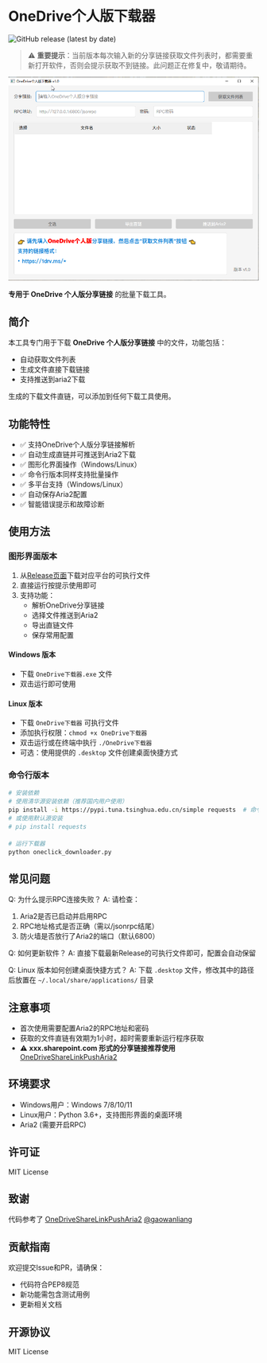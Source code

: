 # OneDrive个人版下载器

![GitHub release (latest by date)](https://img.shields.io/github/v/release/goukey/onedrive-downloader?style=flat-square)

> ⚠️ **重要提示**：当前版本每次输入新的分享链接获取文件列表时，都需要重新打开软件，否则会提示获取不到链接。此问题正在修复中，敬请期待。

![软件截图](screenshots/main.png)

**专用于 OneDrive 个人版分享链接** 的批量下载工具。

## 简介
本工具专门用于下载 **OneDrive 个人版分享链接** 中的文件，功能包括：
- 自动获取文件列表
- 生成文件直接下载链接
- 支持推送到aria2下载

生成的下载文件直链，可以添加到任何下载工具使用。

## 功能特性
- ✅ 支持OneDrive个人版分享链接解析
- ✅ 自动生成直链并可推送到Aria2下载
- ✅ 图形化界面操作（Windows/Linux）
- ✅ 命令行版本同样支持批量操作
- ✅ 多平台支持（Windows/Linux）
- ✅ 自动保存Aria2配置
- ✅ 智能错误提示和故障诊断

## 使用方法

### 图形界面版本
1. 从[Release页面](https://github.com/goukey/onedrive-downloader/releases)下载对应平台的可执行文件
2. 直接运行按提示使用即可
3. 支持功能：
   - 解析OneDrive分享链接
   - 选择文件推送到Aria2
   - 导出直链文件
   - 保存常用配置

#### Windows 版本
- 下载 `OneDrive下载器.exe` 文件
- 双击运行即可使用

#### Linux 版本
- 下载 `OneDrive下载器` 可执行文件
- 添加执行权限：`chmod +x OneDrive下载器`
- 双击运行或在终端中执行 `./OneDrive下载器`
- 可选：使用提供的 `.desktop` 文件创建桌面快捷方式

### 命令行版本
```bash
# 安装依赖
# 使用清华源安装依赖（推荐国内用户使用）
pip install -i https://pypi.tuna.tsinghua.edu.cn/simple requests  # 命令行版本只需要 requests 库
# 或使用默认源安装
# pip install requests

# 运行下载器
python oneclick_downloader.py
```

## 常见问题
Q: 为什么提示RPC连接失败？
A: 请检查：
  1. Aria2是否已启动并启用RPC
  2. RPC地址格式是否正确（需以/jsonrpc结尾）
  3. 防火墙是否放行了Aria2的端口（默认6800）

Q: 如何更新软件？
A: 直接下载最新Release的可执行文件即可，配置会自动保留

Q: Linux 版本如何创建桌面快捷方式？
A: 下载 `.desktop` 文件，修改其中的路径后放置在 `~/.local/share/applications/` 目录

## 注意事项
- 首次使用需要配置Aria2的RPC地址和密码
- 获取的文件直链有效期为1小时，超时需要重新运行程序获取
- ⚠️ **xxx.sharepoint.com 形式的分享链接推荐使用** [OneDriveShareLinkPushAria2](https://github.com/gaowanliang/OneDriveShareLinkPushAria2)

## 环境要求
- Windows用户：Windows 7/8/10/11
- Linux用户：Python 3.6+，支持图形界面的桌面环境
- Aria2 (需要开启RPC)

## 许可证
MIT License

## 致谢
代码参考了 [OneDriveShareLinkPushAria2](https://github.com/gaowanliang/OneDriveShareLinkPushAria2) [@gaowanliang](https://github.com/gaowanliang)

## 贡献指南
欢迎提交Issue和PR，请确保：
- 代码符合PEP8规范
- 新功能需包含测试用例
- 更新相关文档

## 开源协议
MIT License 